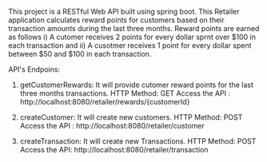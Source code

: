 This project is a RESTful Web API built using spring boot. 
This Retailer application calculates reward points for customers based on their transaction amounts during the last three months.
Reward points are earned as follows
i) A cutomer receives 2 points for every dollar sprnt over $100 in each transaction and
ii) A cusotmer receives 1 point for every dollar spent between $50 and $100 in each transaction.

API's Endpoins:
1) getCustomerRewards:
    It will provide cutomer reward points for the last three months transactions.
    HTTP Method: GET
    Access the API : http://localhost:8080/retailer/rewards/{customerId}

3) createCustomer:
   It will create new customers.
   HTTP Method: POST
   Access the API : http://localhost:8080/retailer/customer

5) createTransaction:
   It will create new Transactions.
   HTTP Method: POST
   Access the API:  http://localhost:8080/retailer/transaction
